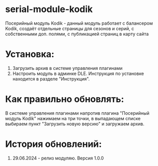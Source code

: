 # serial-module-kodik
Посерийный модуль Kodik - данный модуль работает с балансером Kodik, создаёт отдельные страницы для сезонов и серий, с собственными доп. полями, с публикацией страниц в карту сайта

# Установка:
1. Загрузить архив в системе управления плагинами
2. Настроить модуль в админке DLE. Инструкция по установке находится в разделе "Инструкция".

# Как правильно обновлять:
В системе управления плагинами напротив плагина "Посерийный модуль Kodik" нажимаем на три точки, в выпадающем списке выбираем пункт "Загрузить новую версию" и загружаем архив.

# История обновлений:
1. 29.06.2024 - релиз модуляю. Версия 1.0.0
